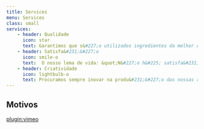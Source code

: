 ```yaml
---
title: Services
menu: Services
class: small
services:
    - header: Qualidade
      icon: star
      text: Garantimos que s&#227;o utilizados ingredientes da melhor qualidade de modo a que os teus pecados sejam inesquec&#237;veis.
    - header: Satisfa&#231;&#227;o
      icon: smile-o
      text:  O nosso lema de vida: &quot;N&#227;o h&#225; satisfa&#231;&#227;o maior do que aquela que sentimos quando proporcionamos alegria aos outros.&quot;  
    - header: Criatividade
      icon: lightbulb-o
      text: Procuramos sempre inovar na produ&#231;&#227;o das nossas receitas para agradar a &quot;Gregos e a Troianos&quot;.
---
```


## Motivos
[plugin:vimeo](https://vimeo.com/204926047)
